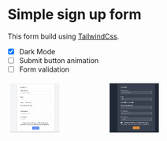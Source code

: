 # Simple sign up form 

This form build using [TailwindCss](https://tailwindcss.com/docs).

- [x] Dark Mode
- [ ] Submit button animation
- [ ] Form validation

<style>
* {
  box-sizing: border-box;
}

.row {
  display: flex;
}

/* Create three equal columns that sits next to each other */
.column {
  flex: 33.33%;
  padding: 5px;
}
</style>

<div class="row">
  <div class="column">
    <img src="screenshots/normal-mode.png" alt="Normal-Mode" width="100" height="100">
  </div>
  <div class="column">
    <img src="screenshots/dark-mode.png" alt="Dark-Mode" width="100" height="100">
  </div>
</div>

